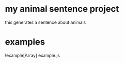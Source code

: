 # my animal sentence project

this generates a sentence about animals

# examples

!example[Array] example.js
